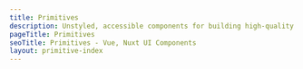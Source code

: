 ```yaml
---
title: Primitives
description: Unstyled, accessible components for building high‑quality design systems and web apps in Vue.
pageTitle: Primitives
seoTitle: Primitives - Vue, Nuxt UI Components
layout: primitive-index
---
```


